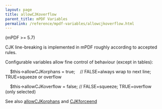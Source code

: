 ```yaml
---
layout: page
title: allowCJKoverflow
parent_title: mPDF Variables
permalink: /reference/mpdf-variables/allowcjkoverflow.html
---
```


<div id="bpmbook" class="bpmbook" style="direction:ltr;">
<div class="topic_user_field">
<div id="U0">
<p>(mPDF &gt;= 5.7)</p>
<p>CJK line-breaking is implemented in mPDF roughly according to accepted rules.</p>
<p>Configurable variables allow fine control of behaviour (except in tables):</p>
<p>&nbsp;&nbsp;&nbsp; $this-&gt;allowCJKorphans = true;&nbsp;&nbsp;&nbsp; // FALSE=always wrap to next line; TRUE=squeeze or overflow

&nbsp;&nbsp;&nbsp; $this-&gt;allowCJKoverflow = false; // FALSE=squeeze; TRUE=overflow (only selected)</p>
<p>See also <a href="/reference/mpdf-variables/allowcjkorphans.html">allowCJKorphans</a> and <a href="/reference/mpdf-variables/cjkforceend.html">CJKforceend </a></p>
</div>
</div>

